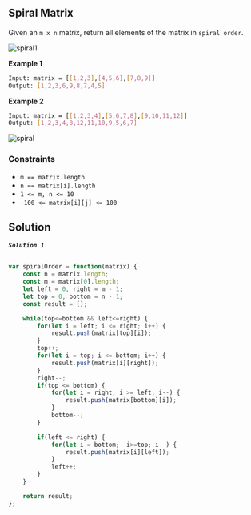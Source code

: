 
##   Spiral Matrix

Given an ```m x n``` matrix, return all elements of the matrix in ```spiral order```.


![spiral1](https://github.com/surshreya/leetcode/assets/118065908/d854c1e7-0dfe-4f64-8ec5-cced94d29e58)

**Example 1**
```bash
Input: matrix = [[1,2,3],[4,5,6],[7,8,9]]
Output: [1,2,3,6,9,8,7,4,5]
```

**Example 2**
```bash
Input: matrix = [[1,2,3,4],[5,6,7,8],[9,10,11,12]]
Output: [1,2,3,4,8,12,11,10,9,5,6,7]
```
![spiral](https://github.com/surshreya/leetcode/assets/118065908/36632a2d-9185-4124-80e2-4c6669234a61)

### Constraints

- ```m == matrix.length```
- ```n == matrix[i].length```
- ```1 <= m, n <= 10```
- ```-100 <= matrix[i][j] <= 100```

## Solution

***``` Solution 1 ```***
```javascript

var spiralOrder = function(matrix) {
    const n = matrix.length;
    const m = matrix[0].length;
    let left = 0, right = m - 1;
    let top = 0, bottom = n - 1;
    const result = [];

    while(top<=bottom && left<=right) {
        for(let i = left; i <= right; i++) {
            result.push(matrix[top][i]);
        }
        top++;
        for(let i = top; i <= bottom; i++) {
            result.push(matrix[i][right]);
        }
        right--;
        if(top <= bottom) {
            for(let i = right; i >= left; i--) {
                result.push(matrix[bottom][i]);
            }
            bottom--;
        }

        if(left <= right) {
            for(let i = bottom;  i>=top; i--) {
                result.push(matrix[i][left]);
            }
            left++;
        }
    }

    return result;
};
```
